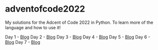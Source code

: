 # adventofcode2022

My solutions for the Adcent of Code 2022 in Python. To learn more of the language and how to use it!

Day 1 - [Blog](https://brucekristelijn.nl/#/blog/learning-python-with-the-advent-of-code-day-1)
Day 2 - [Blog](https://brucekristelijn.nl/#/blog/learning-python-with-the-advent-of-code-day-2)
Day 3 - [Blog](https://brucekristelijn.nl/#/blog/learning-python-with-the-advent-of-code-day-3)
Day 4 - [Blog](https://brucekristelijn.nl/#/blog/learning-python-with-the-advent-of-code-day-4)
Day 5 - [Blog](https://brucekristelijn.nl/#/blog/learning-python-with-the-advent-of-code-day-5)
Day 6 - [Blog](https://brucekristelijn.nl/#/blog/learning-python-with-the-advent-of-code-day-6)
Day 7 - [Blog](https://brucekristelijn.nl/#/blog/learning-python-with-the-advent-of-code-day-7)
